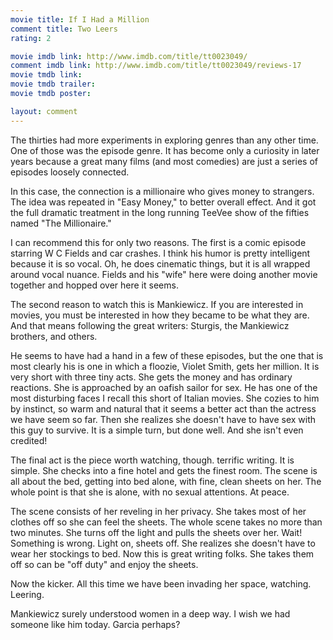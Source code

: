 ```yaml
---
movie title: If I Had a Million
comment title: Two Leers
rating: 2

movie imdb link: http://www.imdb.com/title/tt0023049/
comment imdb link: http://www.imdb.com/title/tt0023049/reviews-17
movie tmdb link: 
movie tmdb trailer: 
movie tmdb poster: 

layout: comment
---
```


The thirties had more experiments in exploring genres than any other time. One of those was the episode genre. It has become only a curiosity in later years because a great many films (and most comedies) are just a series of episodes loosely connected.

In this case, the connection is a millionaire who gives money to strangers. The idea was repeated in "Easy Money," to better overall effect. And it got the full dramatic treatment in the long running TeeVee show of the fifties named "The Millionaire."

I can recommend this for only two reasons. The first is a comic episode starring W C Fields and car crashes. I think his humor is pretty intelligent because it is so vocal. Oh, he does cinematic things, but it is all wrapped around vocal nuance. Fields and his "wife" here were doing another movie together and hopped over here it seems.

The second reason to watch this is Mankiewicz. If you are interested in movies, you must be interested in how they became to be what they are. And that means following the great writers: Sturgis, the Mankiewicz brothers, and others.

He seems to have had a hand in a few of these episodes, but the one that is most clearly his is one in which a floozie, Violet Smith, gets her million. It is very short with three tiny acts. She gets the money and has ordinary reactions. She is approached by an oafish sailor for sex. He has one of the most disturbing faces I recall this short of Italian movies. She cozies to him by instinct, so warm and natural that it seems a better act than the actress we have seem so far. Then she realizes she doesn't have to have sex with this guy to survive. It is a simple turn, but done well. And she isn't even credited!

The final act is the piece worth watching, though. terrific writing. It is simple. She checks into a fine hotel and gets the finest room. The scene is all about the bed, getting into bed alone, with fine, clean sheets on her. The whole point is that she is alone, with no sexual attentions. At peace.

The scene consists of her reveling in her privacy. She takes most of her clothes off so she can feel the sheets. The whole scene takes no more than two minutes. She turns off the light and pulls the sheets over her. Wait! Something is wrong. Light on, sheets off. She realizes she doesn't have to wear her stockings to bed. Now this is great writing folks. She takes them off so can be "off duty" and enjoy the sheets.

Now the kicker. All this time we have been invading her space, watching. Leering.

Mankiewicz surely understood women in a deep way. I wish we had someone like him today. Garcia perhaps?